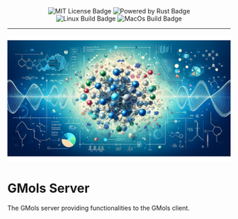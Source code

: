 <div align="center">
    <img src="https://img.shields.io/badge/License-MIT-blue?logo=opensourceinitiative&logoColor=white&labelColor=30404A"
         alt="MIT License Badge"/>
    <img src="https://img.shields.io/badge/Powered%20by-Rust-%23b7410e?logo=rust&logoColor=lightgray&labelColor=30404A"
         alt="Powered by Rust Badge"/> 
</div>
<div align="center">
    <img src="https://github.com/adrien-lagesse/gmols-server/actions/workflows/linux.yml/badge.svg?branch=main"
         alt="Linux Build Badge"/>
    <img src="https://github.com/adrien-lagesse/gmols-server/actions/workflows/osx.yml/badge.svg?branch=main"
         alt="MacOs Build Badge"/> 
</div>

---

<div align="center">
    <img src="assets/readme-banner.webp"
         alt="A banner image of a molecule"/>
</div>

# GMols Server 
The GMols server providing functionalities to the GMols client.